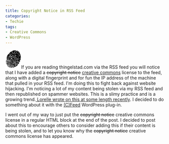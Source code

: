 ```yaml
---
title: Copyright Notice in RSS Feed
categories:
- Techie
tags:
- Creative Commons
- WordPress
---
```


![fingerprint.gif](/assets/posts/2007/fingerprint1.gif)If you are reading thingelstad.com via the RSS feed you will notice that I have added a <strike>copyright notice</strike> [creative commons](http://creativecommons.org/) license to the feed, along with a digital fingerprint and for fun the IP address of the machine that pulled in your RSS feed. I'm doing this to fight back against website hijacking.
I'm noticing a lot of my content being stolen via my RSS feed and then republished on spammer websites. This is a slimy practice and is a growing trend.[ Lorelle wrote on this at some length recently](http://thingelstad.com/s/2006/04/10/what-do-you-do-when-someone-steals-your-content/img). I decided to do something about it with the [(C)Feed](http://wordpress.org/extend/plugins/copyfeed/) WordPress plug-in.

I went out of my way to just put the <strike>copyright notice</strike> creative commons license in a regular HTML block at the end of the post. I decided to post about this to encourage others to consider adding this if their content is being stolen, and to let you know why the <strike>copyright notice</strike> creative commons license has appeared.

